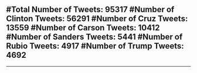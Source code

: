 #Total Number of Tweets: 95317 
#Number of Clinton Tweets: 56291
#Number of Cruz Tweets: 13559
#Number of Carson Tweets: 10412
#Number of Sanders Tweets: 5441
#Number of Rubio Tweets: 4917
#Number of Trump Tweets: 4692
---
---
